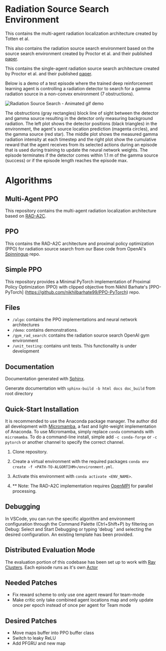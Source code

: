 # Radiation Source Search Environment

This contains the multi-agent radiation localization architecture created by Totten et al.

This also contains the radiation source search environment based on the source search environment created by Proctor et al. and their published [paper](https://www.mdpi.com/2673-4362/2/4/29).

This contains the single-agent radiation source search architecture created by Proctor et al. and their published [paper](https://www.mdpi.com/2673-4362/2/4/29).

Below is a demo of a test episode where the trained deep reinforcement learning agent is controlling a radiation detector to search for a gamma radiation source in a non-convex environment (7 obstructions).

![Radiation Source Search - Animated gif demo](demo/demo.gif)

The obstructions (gray rectangles) block line of sight between the detector and gamma source resulting in the detector only measuring background radiation. The left plot shows the detector positions (black triangles) in the environment, the agent's source location prediction (magenta circles), and the gamma source (red star). The middle plot shows the measured gamma radiation intensity at each timestep and the right plot show the cumulative reward that the agent receives from its selected actions during an episode that is used during training to update the neural network weights. The episode terminates if the detector comes within 1.1 m of the gamma source (success) or if the episode length reaches the episode max.

# Algorithms

## Multi-Agent PPO

This repository contains the multi-agent radiation localization architecture based on [RAD-A2C](https://github.com/peproctor/radiation_ppo).

## PPO

This contains the RAD-A2C architecture and proximal policy optimization (PPO) for radiation source search from our Base code from OpenAI's [Spinningup](https://github.com/openai/spinningup) repo.

## Simple PPO

This repository provides a Minimal PyTorch implementation of Proximal Policy Optimization (PPO) with clipped objective from Nikhil Barhate's [PPO-PyTorch] (https://github.com/nikhilbarhate99/PPO-PyTorch) repo.

## Files

- `/algo`: contains the PPO implementations and neural network architectures
- `/demo`: contains demonstrations.
- `/gym_rad_search`: contains the radiation source search OpenAI gym environment
- `/unit_testing`: contains unit tests. This functionality is under development

## Documentation

Documentation generated with [Sphinx](https://www.sphinx-doc.org/en/master/usage/quickstart.html).

Generate documentation with `sphinx-build -b html docs doc_build` from root directory

## Quick-Start Installation

It is recommended to use the Anaconda package manager. The author did all development with [Micromamba](https://mamba.readthedocs.io/en/latest/installation.html), a fast and light-weight implementation of Anaconda. To use Micromamba, simply replace `conda` commands with `micromamba`. To do a command-line install, simple add `-c conda-forge` or `-c pytorch` or another channel to specify the correct channel.

1. Clone repository.

2. Create a virtual environment with the required packages `conda env create -f <PATH-TO-ALGORTIHM>/environment.yml`.

3. Activate this environment with `conda activate <ENV_NAME>`.

4. \*\* Note: The RAD-A2C implementation requires [OpenMPI](https://www.open-mpi.org/software/ompi/v4.1/) for parallel processing.

## Debugging

In VSCode, you can run the specific algorithm and environment configuration through the Command Palette (Ctrl+Shift+P) by filtering on Debug: Select and Start Debugging or typing 'debug ' and selecting the desired configuration. An existing template has been provided.

## Distributed Evaluation Mode

The evaluation portion of this codebase has been set up to work with [Ray Clusters](https://docs.ray.io/en/latest/cluster/getting-started.html). Each episode runs as it's own [Actor](https://docs.ray.io/en/latest/ray-core/actors.html)

## Needed Patches

- Fix reward scheme to only use one agent reward for team-mode 
- Make critic only take combined agent locations map and only update once per epoch instead of once per agent for Team mode

## Desired Patches

- Move maps buffer into PPO buffer class
- Switch to leaky ReLU
- Add PFGRU and new map